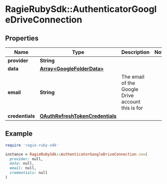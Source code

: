 # RagieRubySdk::AuthenticatorGoogleDriveConnection

## Properties

| Name | Type | Description | Notes |
| ---- | ---- | ----------- | ----- |
| **provider** | **String** |  |  |
| **data** | [**Array&lt;GoogleFolderData&gt;**](GoogleFolderData.md) |  |  |
| **email** | **String** | The email of the Google Drive account this is for |  |
| **credentials** | [**OAuthRefreshTokenCredentials**](OAuthRefreshTokenCredentials.md) |  |  |

## Example

```ruby
require 'ragie-ruby-sdk'

instance = RagieRubySdk::AuthenticatorGoogleDriveConnection.new(
  provider: null,
  data: null,
  email: null,
  credentials: null
)
```

